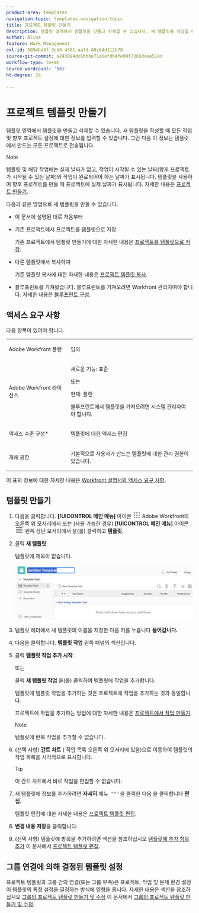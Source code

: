 ```yaml
---
product-area: templates
navigation-topic: templates-navigation-topic
title: 프로젝트 템플릿 만들기
description: 템플릿 영역에서 템플릿을 만들고 삭제할 수 있습니다. 새 템플릿을 작성할 때 모든 작업 및 향후 프로젝트 설정에 대한 정보를 입력할 수 있습니다. 그런 다음 이 정보는 템플릿에서 만드는 모든 프로젝트로 전송됩니다.
author: Alina
feature: Work Management
exl-id: 5094ba3f-3cb0-4301-aa7d-88c64d112b78
source-git-commit: a243094dc6bbbe71a6efdb4fe99f7365daae514d
workflow-type: tm+mt
source-wordcount: '561'
ht-degree: 2%

---
```


# 프로젝트 템플릿 만들기

<!-- Audited: 1/2024 -->

템플릿 영역에서 템플릿을 만들고 삭제할 수 있습니다. 새 템플릿을 작성할 때 모든 작업 및 향후 프로젝트 설정에 대한 정보를 입력할 수 있습니다. 그런 다음 이 정보는 템플릿에서 만드는 모든 프로젝트로 전송됩니다.

>[!NOTE]
>
>템플릿 및 해당 작업에는 실제 날짜가 없고, 작업이 시작될 수 있는 날짜(향후 프로젝트가 시작될 수 있는 날짜)와 작업이 완료되어야 하는 날짜가 표시됩니다. 템플릿을 사용하여 향후 프로젝트를 만들 때 프로젝트에 실제 날짜가 표시됩니다. 자세한 내용은 [프로젝트 만들기](../create-projects/create-project.md).


다음과 같은 방법으로 새 템플릿을 만들 수 있습니다.

* 이 문서에 설명된 대로 처음부터
* 기존 프로젝트에서 프로젝트를 템플릿으로 저장

  기존 프로젝트에서 템플릿 만들기에 대한 자세한 내용은 [프로젝트를 템플릿으로 저장](../../../manage-work/projects/manage-projects/save-project-as-template.md).

* 다른 템플릿에서 복사하여

  기존 템플릿 복사에 대한 자세한 내용은 [프로젝트 템플릿 복사](../../../manage-work/projects/create-and-manage-templates/copy-template.md).

* 블루프린트를 가져왔습니다. 블루프린트를 가져오려면 Workfront 관리자여야 합니다. 자세한 내용은 [블루프린트 구성](../../../administration-and-setup/blueprints/configure-template-package.md).

## 액세스 요구 사항

다음 항목이 있어야 합니다.

<table style="table-layout:auto"> 
 <col> 
 <col> 
 <tbody> 
  <tr> 
   <td role="rowheader">Adobe Workfront 플랜</td> 
   <td> <p>임의</p> </td> 
  </tr> 
  <tr> 
   <td role="rowheader">Adobe Workfront 라이선스</td> 
   <td> <p>새로운 기능: 표준 </p><p>또는 </p><p>현재: 플랜 </p> <p data-mc-conditions="QuicksilverOrClassic.Quicksilver">블루프린트에서 템플릿을 가져오려면 시스템 관리자여야 합니다.</p> </td> 
  </tr> 
  <tr> 
   <td role="rowheader">액세스 수준 구성*</td> 
   <td> <p>템플릿에 대한 액세스 편집</p> </td> 
  </tr> 
  <tr> 
   <td role="rowheader">개체 권한</td> 
   <td> <p>기본적으로 사용자가 만드는 템플릿에 대한 관리 권한이 있습니다.</p>  </td> 
  </tr> 
 </tbody> 
</table>

이 표의 정보에 대한 자세한 내용은 [Workfront 설명서의 액세스 요구 사항](/help/quicksilver/administration-and-setup/add-users/access-levels-and-object-permissions/access-level-requirements-in-documentation.md).

## 템플릿 만들기

1. 다음을 클릭합니다. **[!UICONTROL 메인 메뉴]** 아이콘 ![메인 메뉴](/help/_includes/assets/main-menu-icon.png) Adobe Workfront의 오른쪽 위 모서리에서 또는 (사용 가능한 경우) **[!UICONTROL 메인 메뉴]** 아이콘 ![메인 메뉴](/help/_includes/assets/main-menu-icon-left-nav.png) 왼쪽 상단 모서리에서 을(를) 클릭하고 **템플릿**.

1. 클릭 **새 템플릿**.

   템플릿에 제목이 없습니다.

   ![새 템플릿](assets/create-template-nwe-2022-350x102.png)

1. 템플릿 헤더에서 새 템플릿의 이름을 지정한 다음 키를 누릅니다 **들어갑니다.**
1. 다음을 클릭합니다. **템플릿 작업** 왼쪽 패널의 섹션입니다.
1. 클릭 **템플릿 작업 추가 시작**.

   또는

   클릭 **새 템플릿 작업** 을(를) 클릭하여 템플릿에 작업을 추가합니다.

   템플릿에 템플릿 작업을 추가하는 것은 프로젝트에 작업을 추가하는 것과 동일합니다.

   프로젝트에 작업을 추가하는 방법에 대한 자세한 내용은 [프로젝트에서 작업 만들기](../../../manage-work/tasks/create-tasks/create-tasks-in-project.md).

   >[!NOTE]
   >
   >템플릿에 반복 작업을 추가할 수 없습니다.

1. (선택 사항) **간트 차트** ( 작업 목록 오른쪽 위 모서리에 있음)으로 이동하여 템플릿의 작업 목록을 시각적으로 표시합니다.

   >[!TIP]
   >
   >이 간트 차트에서 바로 작업을 편집할 수 없습니다.

1. 새 템플릿에 정보를 추가하려면 **자세히** 메뉴 ![](assets/more-icon.png)을 클릭한 다음 을 클릭합니다 **편집**.

   템플릿 편집에 대한 자세한 내용은 [프로젝트 템플릿 편집](../../../manage-work/projects/create-and-manage-templates/edit-templates.md).

1. **변경 내용 저장**&#x200B;을 클릭합니다.
1. (선택 사항) 템플릿에 항목을 추가하려면 섹션을 참조하십시오 [템플릿에 추가 항목 추가](../../../manage-work/projects/create-and-manage-templates/edit-templates.md#add-additional-items-to-a-template) 이 문서에서 [프로젝트 템플릿 편집](../../../manage-work/projects/create-and-manage-templates/edit-templates.md).

## 그룹 연결에 의해 결정된 템플릿 설정

프로젝트 템플릿과 그룹 간의 연결(또는 그룹 부족)은 프로젝트, 작업 및 문제 환경 설정이 템플릿의 특정 설정을 결정하는 방식에 영향을 줍니다. 자세한 내용은 섹션을 참조하십시오 [그룹의 프로젝트 템플릿 만들기 및 수정](../../../administration-and-setup/manage-groups/work-with-group-objects/create-and-modify-a-groups-templates.md#create-and-modify-a-groups-project-templates) 이 문서에서 [그룹의 프로젝트 템플릿 만들기 및 수정](../../../administration-and-setup/manage-groups/work-with-group-objects/create-and-modify-a-groups-templates.md).
